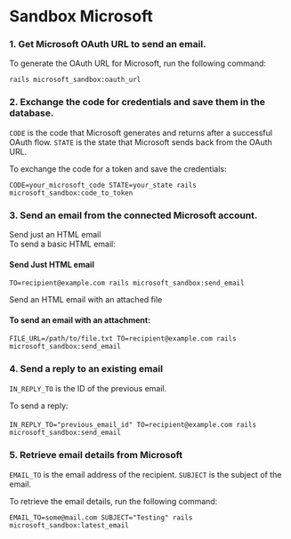 # Sandbox Microsoft

### 1.  Get Microsoft OAuth URL to send an email.
To generate the OAuth URL for Microsoft, run the following command:
```shell
rails microsoft_sandbox:oauth_url
```

### 2. Exchange the code for credentials and save them in the database.
```CODE``` is the code that Microsoft generates and returns after a successful OAuth flow.
```STATE``` is the state that Microsoft sends back from the OAuth URL.

To exchange the code for a token and save the credentials:
```shell
CODE=your_microsoft_code STATE=your_state rails microsoft_sandbox:code_to_token
```

### 3. Send an email from the connected Microsoft account.

Send just an HTML email     
To send a basic HTML email:
#### Send Just HTML email
```shell
TO=recipient@example.com rails microsoft_sandbox:send_email
```

Send an HTML email with an attached file
#### To send an email with an attachment:
```shell
FILE_URL=/path/to/file.txt TO=recipient@example.com rails microsoft_sandbox:send_email
```

### 4. Send a reply to an existing email
```IN_REPLY_TO``` is the ID of the previous email.

To send a reply:
####
```shell
IN_REPLY_TO="previous_email_id" TO=recipient@example.com rails microsoft_sandbox:send_email
```

### 5. Retrieve email details from Microsoft
```EMAIL_TO``` is the email address of the recipient.
```SUBJECT``` is the subject of the email.

To retrieve the email details, run the following command:
```shell
EMAIL_TO=some@mail.com SUBJECT="Testing" rails microsoft_sandbox:latest_email
```
